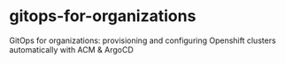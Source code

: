 # gitops-for-organizations
GitOps for organizations: provisioning and configuring Openshift clusters automatically with ACM &amp; ArgoCD
